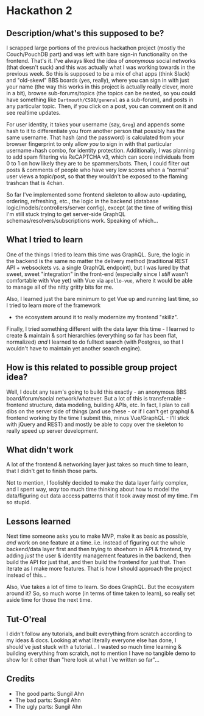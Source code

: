 # Hackathon 2
## Description/what's this supposed to be?
I scrapped large portions of the previous hackathon project (mostly the Couch/PouchDB part) and was left with bare 
sign-in functionality on the frontend. That's it. I've always liked the idea of *anonymous* social networks (that 
doesn't suck) and this was actually what I was working towards in the previous week. So this is supposed to be a mix 
of chat apps (think Slack) and "old-skewl" BBS boards (yes, really), where you can sign in with just your name (the 
way this works in this project is actually really clever, more in a bit), browse sub-forums/topics (the topics can be
 nested, so you could have something like `Dartmouth/CS98/general` as a sub-forum), and posts in any particular topic. Then, if you click on a post, you can comment on it and see realtime updates.
 
For user identity, it takes your username (say, `Greg`) and appends some hash to it to differentiate you from another
 person that possibly has the same username. That hash (and the password) is calculated from your browser fingerprint
  to only allow 
 *you* to sign in with that particular username+hash combo, for identity protection. Additionally, I was planning to 
 add spam filtering via ReCAPTCHA v3, which can score individuals from 0 to 1 on how likely they are to be 
 spammers/bots. Then, I could filter out posts & comments of people who have very low scores when a "normal" user 
 views a topic/post, so that they wouldn't be exposed to the flaming trashcan that is 4chan.
 
So far I've implemented some frontend skeleton to allow auto-updating, ordering, refreshing, etc., the logic in the 
backend (database logic/models/controllers/server config), except (at the time of writing this) I'm still stuck 
trying to get server-side GraphQL schemas/resolvers/subscriptions work. Speaking of which...

## What I tried to learn
One of the things I tried to learn this time was GraphQL. Sure, the logic in the backend is the same no matter the 
delivery method (traditional REST API + websockets vs. a single GraphQL endpoint), but I was lured by that sweet, 
sweet "integration" in the front-end (especially since I *still* wasn't comfortable with Vue yet) with Vue via 
`apollo-vue`, where it would be able to manage all of the nitty gritty bits for me.

Also, I learned just the bare minimum to get Vue up and running last time, so I tried to learn more of the framework 
+ the ecosystem around it to really modernize my frontend "skillz".

Finally, I tried something different with the data layer this time - I learned to create & maintain & sort 
hierarchies (everything so far has been flat, normalized) *and* I learned to do fulltext search (with Postgres, so 
that I 
wouldn't have to maintain yet another search engine).

## How is this related to possible group project idea?
Well, I doubt any team's going to build this exactly - an anonymous BBS board/forum/social network/whatever. But a 
lot of this is transferrable - frontend structure, data modeling, building APIs, etc. In fact, I plan to call dibs on
 the server side of things (and use these - or if I can't get graphql & frontend working by the time I submit this, 
 minus Vue/GraphQL - I'll stick with jQuery and REST) and mostly be able to copy over the skeleton to really speed up
  server development.

## What didn't work
A lot of the frontend & networking layer just takes so much time to learn, that I didn't get to finish those parts. 

Not to mention, I foolishly decided to make the data layer fairly complex, and I spent way, *way* too much time 
thinking 
about how to model the data/figuring out data access patterns that it took away most of my time. I'm so stupid.

## Lessons learned
Next time someone asks you to make MVP, make it as basic as possible, *and* work on one feature at a time. i.e. 
instead of figuring out the whole backend/data layer first and then trying to shoehorn in API & frontend, try adding 
*just* the user & identity management features in the backend, then build the API for just that, and then build the 
frontend for just that. Then iterate as I make more features. That is how I should approach the project instead of 
this...

Also, Vue takes a lot of time to learn. So does GraphQL. But the ecosystem around it? So, so much worse (in terms of 
time taken to learn), so really set aside time for those the next time.

## Tut-O'real
I didn't follow any tutorials, and built everything from scratch according to my ideas & docs. Looking at what 
literally everyone else has done, I should've just stuck with a tutorial... I wasted so much time learning & building
 everything from scratch, not to mention I have no tangible demo to show for it other than "here look at what I've 
 written so far"...

## Credits
- The good parts: Sungil Ahn
- The bad parts: Sungil Ahn
- The ugly parts: Sungil Ahn
